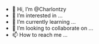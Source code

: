 - 👋 Hi, I’m @Charlontzy
- 👀 I’m interested in ...
- 🌱 I’m currently learning ...
- 💞️ I’m looking to collaborate on ...
- 📫 How to reach me ...

<!---
Charlontzy/Charlontzy is a ✨ special ✨ repository because its `README.md` (this file) appears on your GitHub profile.
You can click the Preview link to take a look at your changes.
--->
